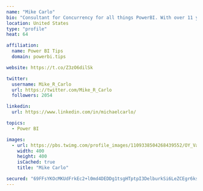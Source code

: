 ```yaml
---
name: "Mike Carlo"
bio: "Consultant for Concurrency for all things PowerBI. With over 11 years of data experience I'm making waves by deploying PowerBI into local Milwaukee Companies."
location: United States
type: "profile"
heat: 64

affiliation:
  name: Power BI Tips
  domain: powerbi.tips

website: https://t.co/Z3zO6dilSk

twitter:
  username: Mike_R_Carlo
  url: https://twitter.com/Mike_R_Carlo
  followers: 2054

linkedin:
  url: https://www.linkedin.com/in/michaelcarlo/

topics:
  - Power BI

images:
  - url: https://pbs.twimg.com/profile_images/1109338504268439552/OY_Va867_400x400.jpg
    width: 400
    height: 400
    isCached: true
    title: "Mike Carlo"

secured: "69FFsYKOcMKUdFrkEc2+l0md4DEDDg1tsgHTptpI3DelburkSi6LeZCEgr6ksl/bglexqOpwHgd0PNjSE7lZV74c0Ey6LCXNWt+7kjAsKRHjNJ4VFqAS8MKkzrVVgFbIIWGz9SuDJefLCFJdQIYrvK6Fj3ZHMOd7iy8RyvWDynR4VopOHjLwNE5aAS8gmYwn7bnHQp4dmAgXdRyMhwkCmly32lKaZd/S3n1B4X/ZuWXhBrDGjflXDL3uZvRNRJ9E0X6LOeSqekOJsvKCkN1KjVtRsF9XpvWOjEyQGpavvRSTzIGSoEudKH4+YJ53TOJn72YREiEvoiw/LhtXZGKL6oldCyaNTOGVs03WBFSrlMKBDvEUNhwIp38QwUdlBe8yi7z8c/lrhxXUkAPZTSH6u0gHhVS5jO4bqjb+R61eWdc=;AloHGcZs8ELBZo72WzGLWA=="
---
```


